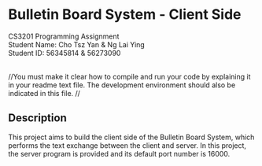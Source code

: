 # Bulletin Board System - Client Side

CS3201 Programming Assignment <br />
Student Name: Cho Tsz Yan & Ng Lai Ying <br />
Student ID: 56345814 & 56273090 <br /><br />

//You must make it clear how to compile and run your code by explaining it in your readme text file. The development environment should also be indicated in this file. //
 
## Description
This project aims to build the client side of the Bulletin Board System, which performs the text exchange between the client and server. In this project, the server program is provided and its default port number is 16000. 
